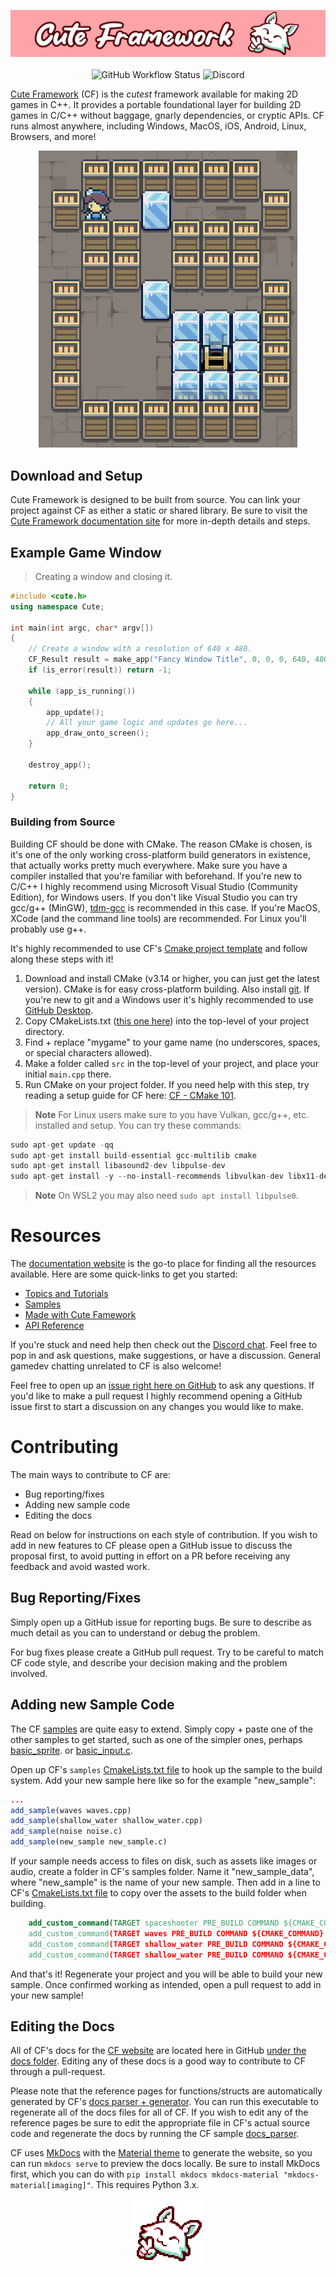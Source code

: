 <p align="center">
<img src=https://github.com/RandyGaul/cute_framework/blob/master/assets/CF_Banner_Hifi_1280.png>
<br>
<br>
<img alt="GitHub Workflow Status" src="https://img.shields.io/github/actions/workflow/status/randygaul/cute_framework/build.yml">
<img alt="Discord" src="https://img.shields.io/discord/432009046833233930?label=discord">
</p>

[Cute Framework](https://randygaul.github.io/cute_framework/) (CF) is the *cutest* framework available for making 2D games in C++. It provides a portable foundational layer for building 2D games in C/C++ without baggage, gnarly dependencies, or cryptic APIs. CF runs almost anywhere, including Windows, MacOS, iOS, Android, Linux, Browsers, and more!

<p align="center"><img src="assets/block_man.gif"></p>


## Download and Setup

Cute Framework is designed to be built from source. You can link your project against CF as either a static or shared library. Be sure to visit the [Cute Framework documentation site](https://randygaul.github.io/cute_framework/) for more in-depth details and steps.

## Example Game Window

> Creating a window and closing it.

```cpp
#include <cute.h>
using namespace Cute;

int main(int argc, char* argv[])
{
	// Create a window with a resolution of 640 x 480.
	CF_Result result = make_app("Fancy Window Title", 0, 0, 0, 640, 480, CF_APP_OPTIONS_WINDOW_POS_CENTERED_BIT, argv[0]);
	if (is_error(result)) return -1;

	while (app_is_running())
	{
		app_update();
		// All your game logic and updates go here...
		app_draw_onto_screen();
	}

	destroy_app();

	return 0;
}
```

### Building from Source

Building CF should be done with CMake. The reason CMake is chosen, is it's one of the only working cross-platform build generators in existence, that actually works pretty much everywhere. Make sure you have a compiler installed that you're familiar with beforehand. If you're new to C/C++ I highly recommend using Microsoft Visual Studio (Community Edition), for Windows users. If you don't like Visual Studio you can try gcc/g++ (MinGW), [tdm-gcc](https://jmeubank.github.io/tdm-gcc/) is recommended in this case. If you're MacOS, XCode (and the command line tools) are recommended. For Linux you'll probably use g++.

It's highly recommended to use CF's [Cmake project template](https://github.com/RandyGaul/cute_framework_project_template#cmake-101-walkthrough) and follow along these steps with it!

1. Download and install CMake (v3.14 or higher, you can just get the latest version). CMake is for easy cross-platform building. Also install [git](https://git-scm.com/downloads). If you're new to git and a Windows user it's highly recommended to use [GitHub Desktop](https://desktop.github.com/).
2. Copy CMakeLists.txt ([this one here](https://github.com/RandyGaul/cute_framework_project_template/blob/main/CMakeLists.txt)) into the top-level of your project directory.
3. Find + replace "mygame" to your game name (no underscores, spaces, or special characters allowed).
4. Make a folder called `src` in the top-level of your project, and place your initial `main.cpp` there.
5. Run CMake on your project folder. If you need help with this step, try reading a setup guide for CF here: [CF - CMake 101](https://github.com/RandyGaul/cute_framework_project_template#cmake-101-walkthrough).

> **Note** For Linux users make sure to you have Vulkan, gcc/g++, etc. installed and setup. You can try these commands:
```cpp
sudo apt-get update -qq
sudo apt-get install build-essential gcc-multilib cmake
sudo apt-get install libasound2-dev libpulse-dev
sudo apt-get install -y --no-install-recommends libvulkan-dev libx11-dev libxcursor-dev libxrandr-dev libxinerama-dev libxi-dev libxext-dev libxfixes-dev
```
> **Note** On WSL2 you may also need `sudo apt install libpulse0`.

# Resources

The [documentation website](https://randygaul.github.io/cute_framework/) is the go-to place for finding all the resources available. Here are some quick-links to get you started:

- [Topics and Tutorials](https://randygaul.github.io/cute_framework/topics/)
- [Samples](https://github.com/RandyGaul/cute_framework/tree/master/samples)
- [Made with Cute Famework](https://github.com/RandyGaul/cute_framework/blob/master/docs/made_with_cf.md)
- [API Reference](https://randygaul.github.io/cute_framework/api_reference)

If you're stuck and need help then check out the [Discord chat](https://discord.gg/2DFHRmX). Feel free to pop in and ask questions, make suggestions, or have a discussion. General gamedev chatting unrelated to CF is also welcome!

Feel free to open up an [issue right here on GitHub](https://github.com/RandyGaul/cute_framework/issues) to ask any questions. If you'd like to make a pull request I highly recommend opening a GitHub issue first to start a discussion on any changes you would like to make.

# Contributing

The main ways to contribute to CF are:

- Bug reporting/fixes
- Adding new sample code
- Editing the docs

Read on below for instructions on each style of contribution. If you wish to add in new features to CF please open a GitHub issue to discuss the proposal first, to avoid putting in effort on a PR before receiving any feedback and avoid wasted work.

## Bug Reporting/Fixes

Simply open up a GitHub issue for reporting bugs. Be sure to describe as much detail as you can to understand or debug the problem.

For bug fixes please create a GitHub pull request. Try to be careful to match CF code style, and describe your decision making and the problem involved.

## Adding new Sample Code

The CF [samples](https://github.com/RandyGaul/cute_framework/tree/master/samples) are quite easy to extend. Simply copy + paste one of the other samples to get started, such as one of the simpler ones, perhaps [basic_sprite](https://github.com/RandyGaul/cute_framework/blob/master/samples/basic_sprite.cppb). or [basic_input.c](https://github.com/RandyGaul/cute_framework/blob/master/samples/basic_input.c).

Open up CF's `samples` [CmakeLists.txt file](https://github.com/RandyGaul/cute_framework/blob/master/samples/CMakeLists.txt) to hook up the sample to the build system. Add your new sample here like so for the example "new_sample":

```cmake
...
add_sample(waves waves.cpp)
add_sample(shallow_water shallow_water.cpp)
add_sample(noise noise.c)
add_sample(new_sample new_sample.c)
```

If your sample needs access to files on disk, such as assets like images or audio, create a folder in CF's samples folder. Name it "new_sample_data", where "new_sample" is the name of your new sample. Then add in a line to CF's [CmakeLists.txt file](https://github.com/RandyGaul/cute_framework/blob/master/samples/CMakeLists.txt) to copy over the assets to the build folder when building.

```cmake
	add_custom_command(TARGET spaceshooter PRE_BUILD COMMAND ${CMAKE_COMMAND} -E copy_directory ${CMAKE_SOURCE_DIR}/spaceshooter_data $<TARGET_FILE_DIR:spaceshooter>/spaceshooter_data)
	add_custom_command(TARGET waves PRE_BUILD COMMAND ${CMAKE_COMMAND} -E copy_directory ${CMAKE_SOURCE_DIR}/waves_data $<TARGET_FILE_DIR:waves>/waves_data)
	add_custom_command(TARGET shallow_water PRE_BUILD COMMAND ${CMAKE_COMMAND} -E copy_directory ${CMAKE_SOURCE_DIR}/shallow_water_data $<TARGET_FILE_DIR:shallow_water>/shallow_water_data)
	add_custom_command(TARGET shallow_water PRE_BUILD COMMAND ${CMAKE_COMMAND} -E copy_directory ${CMAKE_SOURCE_DIR}/new_sample $<TARGET_FILE_DIR:shallow_water>/new_sample)
```

And that's it! Regenerate your project and you will be able to build your new sample. Once confirmed working as intended, open a pull request to add in your new sample!

## Editing the Docs

All of CF's docs for the [CF website](https://randygaul.github.io/cute_framework/) are located here in GitHub [under the docs folder](https://github.com/RandyGaul/cute_framework/tree/master/docs). Editing any of these docs is a good way to contribute to CF through a pull-request.

Please note that the reference pages for functions/structs are automatically generated by CF's [docs parser + generator](https://github.com/RandyGaul/cute_framework/blob/master/samples/docs_parser.cpp). You can run this executable to regenerate all of the docs files for all of CF. If you wish to edit any of the reference pages be sure to edit the appropriate file in CF's actual source code and regenerate the docs by running the CF sample [docs_parser](https://github.com/RandyGaul/cute_framework/blob/master/samples/docs_parser.cpp). 

CF uses [MkDocs](https://www.mkdocs.org/) with the [Material theme](https://squidfunk.github.io/mkdocs-material/) to generate the website, so you can run `mkdocs serve` to preview the docs locally. Be sure to install MkDocs first, which you can do with `pip install mkdocs mkdocs-material "mkdocs-material[imaging]"`. This requires Python 3.x.

<p align="center"><img src=https://github.com/RandyGaul/cute_framework/blob/master/assets/CF_Logo_Pixel_2x.png></p>

